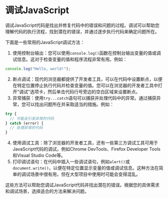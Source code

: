 # 调试JavaScript

调试JavaScript代码是找出并修复代码中的错误和问题的过程。调试可以帮助您理解代码的执行流程，找到潜在的错误，并通过逐步执行代码来确定问题所在。

下面是一些常用的JavaScript调试方法：

1. 使用控制台输出：您可以使用`console.log()`函数在控制台输出变量的值或调试信息。这对于检查变量的值和程序流程非常有用。例如：

```javascript
console.log("Hello, world!");
```

2. 断点调试：现代的浏览器都提供了开发者工具，可以在代码中设置断点，以便在特定位置停止执行代码并检查变量的值。您可以在浏览器的开发者工具中打开"调试"选项卡，然后单击代码行号旁边的空白区域来设置断点。
3. 异常捕获：使用`try...catch`语句可以捕获并处理代码中的异常。通过捕获异常，您可以找出问题所在并采取适当的措施。例如：

```javascript
try {
  // 可能会引发异常的代码
} catch (error) {
  // 处理异常的代码
}
```

4. 使用调试工具：除了浏览器的开发者工具，还有一些第三方调试工具可用于JavaScript代码的调试，例如Chrome DevTools、Firefox Developer Tools和Visual Studio Code等。
5. 打印调试语句：在代码中插入一些调试语句，例如`alert()`或`document.write()`，以便在特定位置显示变量的值或调试信息。这种方法在简单的调试场景中很有用，但在大型项目中使用时可能会变得混乱。

这些方法可以帮助您调试JavaScript代码并找出潜在的错误。根据您的具体需求和调试场景，选择适合的方法来解决问题。
